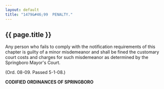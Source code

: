 ```yaml
---
layout: default
title: "1479&#46;99  PENALTY."
---
```


{{ page.title }}
----------------

Any person who fails to comply with the notification requirements of this chapter is guilty of a minor misdemeanor and shall be fined the customary court costs and charges for such misdemeanor as determined by the Springboro Mayor's Court.

(Ord. 08-09. Passed 5-1-08.)

**CODIFIED ORDINANCES OF SPRINGBORO**